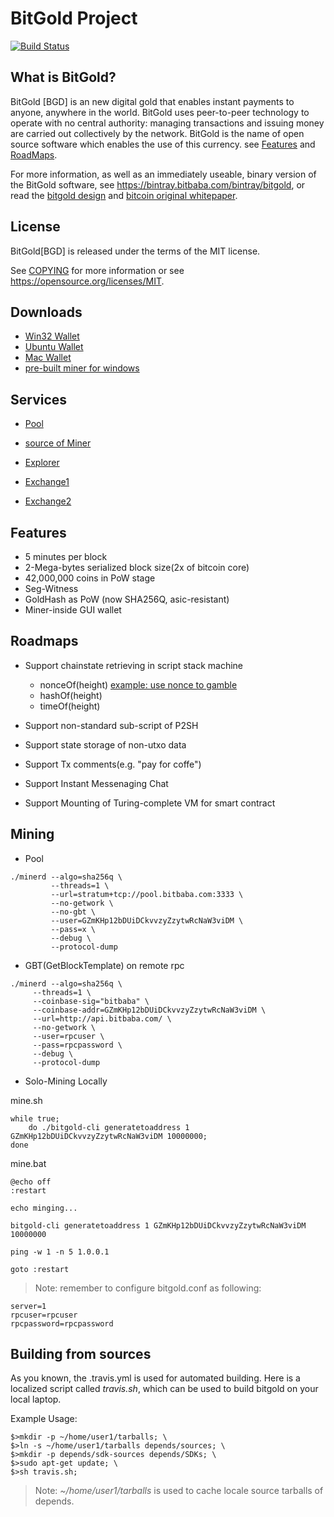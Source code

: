 BitGold Project
=====================================

[![Build Status](https://travis-ci.org/bitbaba/bitgold.svg?branch=master)](https://travis-ci.org/bitbaba/bitgold)

What is BitGold?
----------------

BitGold [BGD] is an new digital gold that enables instant payments to
anyone, anywhere in the world. BitGold uses peer-to-peer technology to operate
with no central authority: managing transactions and issuing money are carried
out collectively by the network. BitGold is the name of open source
software which enables the use of this currency. 
see [Features](https://github.com/bitbaba/bitgold/blob/master/README.md#features)
and [RoadMaps](https://github.com/bitbaba/bitgold/blob/master/README.md#roadmaps).

For more information, as well as an immediately useable, binary version of
the BitGold software, see https://bintray.bitbaba.com/bintray/bitgold, or read the
[bitgold design](http://blog.csdn.net/hacode/article/details/78369398) and
[bitcoin original whitepaper](https://bitcoincore.org/bitcoin.pdf).


License
-------

BitGold[BGD] is released under the terms of the MIT license.

See [COPYING](COPYING) for more information or see https://opensource.org/licenses/MIT.

Downloads
-------------

- [Win32 Wallet](https://bintray.bitbaba.com/bitgold/bitgold-win32.tar.gz)
- [Ubuntu Wallet](https://bintray.bitbaba.com/bitgold/bitgold-ubuntu64.tar.gz)
- [Mac Wallet](https://bintray.bitbaba.com/bitgold/bitgold-mac.tar.gz)
- [pre-built miner for windows](https://bintray.bitbaba.com/bitgold/bitgold-miner.zip)

Services
----------------

- [Pool](https://)

- [source of Miner](https://github.com/bitbaba/cpuminer)

- [Explorer](https://)

- [Exchange1](https://)

- [Exchange2](https://)

Features
--------

- 5 minutes per block
- 2-Mega-bytes serialized block size(2x of bitcoin core)
- 42,000,000 coins in PoW stage
- Seg-Witness
- GoldHash as PoW (now SHA256Q, asic-resistant)
- Miner-inside GUI wallet

Roadmaps
----------------

- Support chainstate retrieving in script stack machine
  - nonceOf(height) [example: use nonce to gamble](./doc/gamble.md)
  - hashOf(height)
  - timeOf(height)

- Support non-standard sub-script of P2SH

- Support state storage of non-utxo data

- Support Tx comments(e.g. "pay for coffe")

- Support Instant Messenaging Chat

- Support Mounting of Turing-complete VM for smart contract

Mining 
-------------------
- Pool

```
./minerd --algo=sha256q \
         --threads=1 \
         --url=stratum+tcp://pool.bitbaba.com:3333 \
         --no-getwork \
         --no-gbt \
         --user=GZmKHp12bDUiDCkvvzyZzytwRcNaW3viDM \
         --pass=x \
         --debug \
         --protocol-dump
```

- GBT(GetBlockTemplate) on remote rpc

```
./minerd --algo=sha256q \
	 --threads=1 \
	 --coinbase-sig="bitbaba" \
	 --coinbase-addr=GZmKHp12bDUiDCkvvzyZzytwRcNaW3viDM \
	 --url=http://api.bitbaba.com/ \
	 --no-getwork \
	 --user=rpcuser \
	 --pass=rpcpassword \
	 --debug \
	 --protocol-dump
```

- Solo-Mining Locally

mine.sh

```
while true; 
    do ./bitgold-cli generatetoaddress 1 GZmKHp12bDUiDCkvvzyZzytwRcNaW3viDM 10000000; 
done
```

mine.bat

```
@echo off
:restart

echo minging...

bitgold-cli generatetoaddress 1 GZmKHp12bDUiDCkvvzyZzytwRcNaW3viDM 10000000

ping -w 1 -n 5 1.0.0.1

goto :restart
```

>Note: remember to configure bitgold.conf as following:

```
server=1
rpcuser=rpcuser
rpcpassword=rpcpassword
```

Building from sources
------------------

As you known, the .travis.yml is used for automated building. 
Here is a localized script called *travis.sh*, which can be used 
to build bitgold on your local laptop.

Example Usage:

```
$>mkdir -p ~/home/user1/tarballs; \
$>ln -s ~/home/user1/tarballs depends/sources; \
$>mkdir -p depends/sdk-sources depends/SDKs; \
$>sudo apt-get update; \
$>sh travis.sh;
```

>Note: *~/home/user1/tarballs* is used to cache locale source tarballs of depends.

